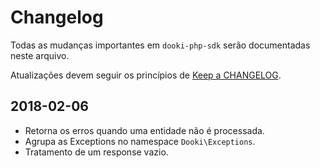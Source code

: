 # Changelog

Todas as mudanças importantes em `dooki-php-sdk` serão documentadas neste arquivo.

Atualizações devem seguir os princípios de [Keep a CHANGELOG](http://keepachangelog.com/).

## 2018-02-06

- Retorna os erros quando uma entidade não é processada.
- Agrupa as Exceptions no namespace `Dooki\Exceptions`.
- Tratamento de um response vazio.